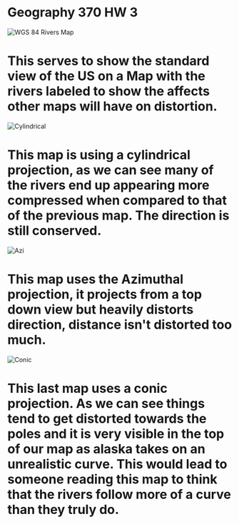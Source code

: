 # Geography 370 HW 3

![WGS 84 Rivers Map](https://user-images.githubusercontent.com/112418269/189021191-4b7e0bf0-a620-43ac-9d53-3e9a53218cdd.png)
# This serves to show the standard view of the US on a Map with the rivers labeled to show the affects other maps will have on distortion.

![Cylindrical](https://user-images.githubusercontent.com/112418269/189022194-a9c88093-3307-479c-bca2-194ae6daf0fe.png)

# This map is using a cylindrical projection, as we can see many of the rivers end up appearing more compressed when compared to that of the previous map. The direction is still conserved. 

![Azi](https://user-images.githubusercontent.com/112418269/189024655-d96ce57d-0bc5-496a-9f28-6b00ab6b4162.png)

# This map uses the Azimuthal projection, it projects from a top down view but heavily distorts direction, distance isn't distorted too much.

![Conic](https://user-images.githubusercontent.com/112418269/189025783-e1db800c-f08f-4fdc-829c-25c8e3ea3c35.png)

# This last map uses a conic projection. As we can see things tend to get distorted towards the poles and it is very visible in the top of our map as alaska takes on an unrealistic curve. This would lead to someone reading this map to think that the rivers follow more of a curve than they truly do.
